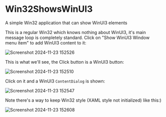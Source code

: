 # Win32ShowsWinUI3
A simple Win32 application that can show WinUI3 elements

This is a regular Win32 which knows nothing about WinUI3, it's main message loop is completely standard. Click on "Show WinUI3 Window menu item" to add WinUI3 content to it:

![Screenshot 2024-11-23 152526](https://github.com/user-attachments/assets/5d07b087-1e6d-4998-bd5e-9c99ec1b5208)

This is what we'll see, the Click button is a WinUI3 button:

![Screenshot 2024-11-23 152510](https://github.com/user-attachments/assets/db5fd88b-9895-44dc-a9af-c6ef61fd08a0)

Click on it and a WinUI3 `ContentDialog` is shown:

![Screenshot 2024-11-23 152547](https://github.com/user-attachments/assets/08ec8aae-368a-4e8a-b5be-918a9edafa53)

Note there's a way to keep Win32 style (XAML style not initialized) like this:)

![Screenshot 2024-11-23 152608](https://github.com/user-attachments/assets/d63fffa6-6b56-40a0-beb1-220a19c1f4b5)
